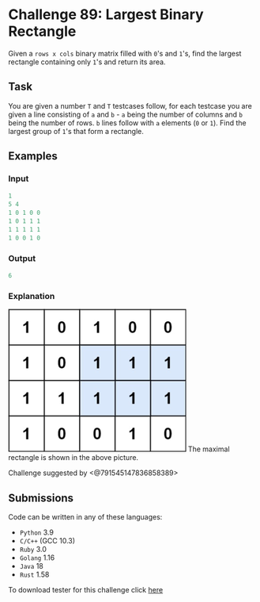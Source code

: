 # Challenge 89: Largest Binary Rectangle

Given a `rows x cols` binary matrix filled with `0`'s and `1`'s, find the largest rectangle containing only `1`'s and return its area.

## Task

You are given a number `T` and `T` testcases follow, for each testcase you are given a line consisting of `a` and `b` - `a` being the number of columns and `b` being the number of rows. `b` lines follow with `a` elements (`0` or `1`). Find the largest group of `1`'s that form a rectangle.

## Examples

### Input

```rs
1
5 4
1 0 1 0 0
1 0 1 1 1
1 1 1 1 1
1 0 0 1 0
```

### Output

```rs
6
```

### Explanation

![Explanation](2022-01-17-19-39-34.png)
The maximal rectangle is shown in the above picture.

Challenge suggested by <@791545147836858389>

## Submissions

Code can be written in any of these languages:

- `Python` 3.9
- `C/C++` (GCC 10.3)
- `Ruby` 3.0
- `Golang` 1.16
- `Java` 18
- `Rust` 1.58

To download tester for this challenge click [here](https://downgit.github.io/#/home?url=https://github.com/Pomroka/PreviousChallenges/tree/main/Challenge_89)
